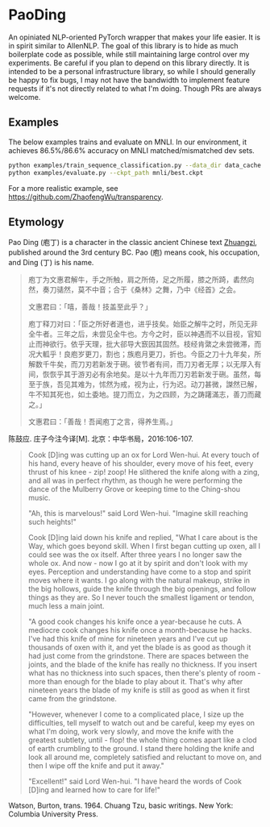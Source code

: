 # PaoDing

An opiniated NLP-oriented PyTorch wrapper that makes your life easier. It is in spirit similar to AllenNLP. The goal of this library is to hide as much boilerplate code as possible, while still maintaining large control over my experiments. Be careful if you plan to depend on this library directly. It is intended to be a personal infrastructure library, so while I should generally be happy to fix bugs, I may not have the bandwidth to implement feature requests if it's not directly related to what I'm doing. Though PRs are always welcome.

## Examples

The below examples trains and evaluate on MNLI. In our environment, it achieves 86.5%/86.6% accuracy on MNLI matched/mismatched dev sets.

```bash
python examples/train_sequence_classification.py --data_dir data_cache --transformer_model bert-large-cased --batch_size 32 --max_length 256 --lr 0.00001 --warmup_ratio 0.06 --epochs 3 --clip_norm 1.0 --output_dir mnli
python examples/evaluate.py --ckpt_path mnli/best.ckpt
```

For a more realistic example, see https://github.com/ZhaofengWu/transparency.

## Etymology

Pao Ding (庖丁) is a character in the classic ancient Chinese text [Zhuangzi](https://en.wikipedia.org/wiki/Zhuangzi_(book)), published around the 3rd century BC. Pao (庖) means cook, his occupation, and Ding (丁) is his name.

> 庖丁为文惠君解牛，手之所触，肩之所倚，足之所履，膝之所踦，砉然向然，奏刀𬴃然，莫不中音；合于《桑林》之舞，乃中《经首》之会。
>
> 文惠君曰：「嘻，善哉！技盖至此乎？」
>
> 庖丁释刀对曰：「臣之所好者道也，进乎技矣。始臣之解牛之时，所见无非全牛者。三年之后，未尝见全牛也。方今之时，臣以神遇而不以目视，官知止而神欲行。依乎天理，批大郤导大窾因其固然。枝经肯綮之未尝微滞，而况大軱乎！良庖岁更刀，割也；族庖月更刀，折也。今臣之刀十九年矣，所解数千牛矣，而刀刃若新发于硎。彼节者有间，而刀刃者无厚；以无厚入有间，恢恢乎其于游刃必有余地矣。是以十九年而刀刃若新发于硎。虽然，每至于族，吾见其难为，怵然为戒，视为止，行为迟。动刀甚微，謋然已解，牛不知其死也，如土委地。提刀而立，为之四顾，为之踌躇滿志，善刀而藏之。」
>
> 文惠君曰：「善哉！吾闻庖丁之言，得养生焉。」

陈鼓应. 庄子今注今译[M]. 北京：中华书局，2016:106-107.

> Cook [D]ing was cutting up an ox for Lord Wen-hui. At every touch of his hand, every heave of his shoulder, every move of his feet, every thrust of his knee - zip! zoop! He slithered the knife along with a zing, and all was in perfect rhythm, as though he were performing the dance of the Mulberry Grove or keeping time to the Ching-shou music.
>
> "Ah, this is marvelous!" said Lord Wen-hui. "Imagine skill reaching such heights!"
>
> Cook [D]ing laid down his knife and replied, "What I care about is the Way, which goes beyond skill. When I first began cutting up oxen, all I could see was the ox itself. After three years I no longer saw the whole ox. And now - now I go at it by spirit and don't look with my eyes. Perception and understanding have come to a stop and spirit moves where it wants. I go along with the natural makeup, strike in the big hollows, guide the knife through the big openings, and follow things as they are. So I never touch the smallest ligament or tendon, much less a main joint.
>
> "A good cook changes his knife once a year-because he cuts. A mediocre cook changes his knife once a month-because he hacks. I've had this knife of mine for nineteen years and I've cut up thousands of oxen with it, and yet the blade is as good as though it had just come from the grindstone. There are spaces between the joints, and the blade of the knife has really no thickness. If you insert what has no thickness into such spaces, then there's plenty of room - more than enough for the blade to play about it. That's why after nineteen years the blade of my knife is still as good as when it first came from the grindstone.
>
> "However, whenever I come to a complicated place, I size up the difficulties, tell myself to watch out and be careful, keep my eyes on what I'm doing, work very slowly, and move the knife with the greatest subtlety, until - flop! the whole thing comes apart like a clod of earth crumbling to the ground. I stand there holding the knife and look all around me, completely satisfied and reluctant to move on, and then I wipe off the knife and put it away."
>
> "Excellent!" said Lord Wen-hui. "I have heard the words of Cook [D]ing and learned how to care for life!"

Watson, Burton, trans. 1964. Chuang Tzu, basic writings. New York: Columbia University Press.
